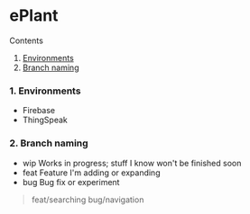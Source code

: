 # ePlant

Contents
1. [Environments](#Environments) 
2. [Branch naming](#Branch-naming)

### 1. Environments
- Firebase
- ThingSpeak

### 2. Branch naming
- wip        Works in progress; stuff I know won't be finished soon
- feat       Feature I'm adding or expanding
- bug        Bug fix or experiment

> feat/searching
> bug/navigation
